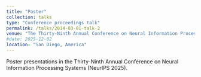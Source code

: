 ```yaml
---
title: "Poster"
collection: talks
type: "Conference proceedings talk"
permalink: /talks/2014-03-01-talk-2
venue: "The Thirty-Ninth Annual Conference on Neural Information Processing Systems"
#date: 2025-12-02
location: "San Diego, America"
---
```

Poster presentations in the Thirty-Ninth Annual Conference on Neural Information Processing Systems (NeurIPS 2025).

